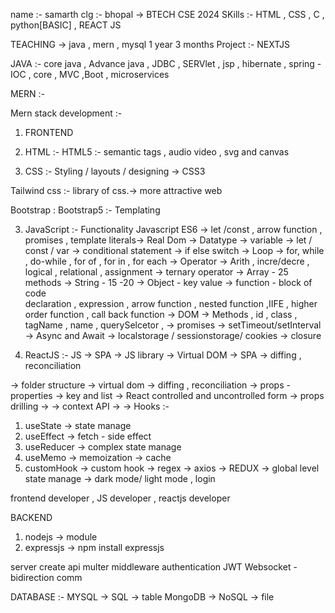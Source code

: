 name :- samarth
clg :- bhopal -> BTECH CSE  2024
SKills :- HTML , CSS , C , python[BASIC] , REACT JS 


TEACHING -> java , mern , mysql 
1 year 3 months 
Project :- NEXTJS 


JAVA :- core java , Advance java , JDBC , SERVlet , jsp , hibernate , spring - IOC , core , MVC ,Boot , microservices 

MERN :- 

Mern stack development :-

1. FRONTEND  

1. HTML :- HTML5 :- semantic tags , audio video  , svg and canvas 

2. CSS :- Styling / layouts / designing -> CSS3

Tailwind css :- library of css.-> more attractive web

Bootstrap : Bootstrap5 :- Templating 

3. JavaScript :- Functionality Javascript ES6 -> let /const , arrow function , promises , template literals-> Real Dom
-> Datatype
-> variable -> let / const / var
-> conditional statement -> if else switch
-> Loop -> for, while , do-while , for of , for in , for each 
-> Operator -> Arith , incre/decre , logical , relational , assignment 
-> ternary operator 
-> Array  - 25 methods
-> String  - 15 -20 
-> Object  - key value 
-> function - block of code  
  declaration , expression , arrow function  , nested function ,IIFE , higher order function , call back function
-> DOM -> Methods , id , class , tagName , name , querySelcetor , 
-> promises
-> setTimeout/setInterval
-> Async and Await
-> localstorage / sessionstorage/ cookies
-> closure 



4. ReactJS :- JS -> SPA -> JS library -> Virtual DOM -> SPA 
  -> diffing , reconciliation

  -> folder structure 
  -> virtual dom 
  -> diffing , reconciliation
  -> props - properties 
  -> key and list
  -> React controlled and uncontrolled form 
  -> props drilling -> 
  -> context API -> 
  -> Hooks :- 
  1. useState  -> state manage
  2. useEffect -> fetch - side effect
  3. useReducer -> complex state manage
  4. useMemo -> memoization  -> cache
  5. customHook -> custom hook
  -> regex
  -> axios 
  -> REDUX -> global level state manage -> dark mode/ light mode , login





  frontend developer , JS developer , reactjs developer





 BACKEND 
 1. nodejs -> module
 2. expressjs -> npm install expressjs
   
server create 
api
multer
middleware 
authentication JWT
Websocket - bidirection comm
   


DATABASE  :- 
MYSQL -> SQL -> table 
MongoDB -> NoSQL -> file 




